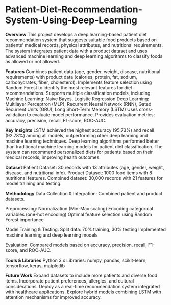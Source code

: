 # Patient-Diet-Recommendation-System-Using-Deep-Learning
**Overview**
This project develops a deep learning-based patient diet recommendation system that suggests suitable food products based on patients’ medical records, physical attributes, and nutritional requirements. The system integrates patient data with a product dataset and uses advanced machine learning and deep learning algorithms to classify foods as allowed or not allowed.

**Features**
Combines patient data (age, gender, weight, disease, nutritional requirements) with product data (calories, protein, fat, sodium, carbohydrates, fiber, cholesterol).
Implements feature selection using Random Forest to identify the most relevant features for diet recommendations.
Supports multiple classification models, including:
Machine Learning: Naive Bayes, Logistic Regression
Deep Learning: Multilayer Perceptron (MLP), Recurrent Neural Network (RNN), Gated Recurrent Units (GRU), Long Short-Term Memory (LSTM)
Uses cross-validation to evaluate model performance.
Provides evaluation metrics: accuracy, precision, recall, F1-score, ROC-AUC.

**Key Insights**
LSTM achieved the highest accuracy (95.73%) and recall (92.78%) among all models, outperforming other deep learning and machine learning techniques.
Deep learning algorithms performed better than traditional machine learning models for patient diet classification.
The system can recommend personalized diets for patients based on their medical records, improving health outcomes.

**Dataset**
Patient Dataset: 30 records with 13 attributes (age, gender, weight, disease, and nutritional info).
Product Dataset: 1000 food items with 8 nutritional features.
Combined dataset: 30,000 records with 21 features for model training and testing.

**Methodology**
Data Collection & Integration: Combined patient and product datasets.

Preprocessing:
Normalization (Min-Max scaling)
Encoding categorical variables (one-hot encoding)
Optimal feature selection using Random Forest importance

Model Training & Testing:
Split data: 70% training, 30% testing
Implemented machine learning and deep learning models

Evaluation: 
Compared models based on accuracy, precision, recall, F1-score, and ROC-AUC.

**Tools & Libraries**
Python 3.x
Libraries: numpy, pandas, scikit-learn, tensorflow, keras, matplotlib

**Future Work**
Expand datasets to include more patients and diverse food items.
Incorporate patient preferences, allergies, and cultural considerations.
Deploy as a real-time recommendation system integrated with healthcare applications.
Explore hybrid models combining LSTM with attention mechanisms for improved accuracy.
